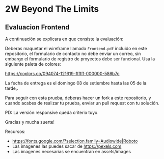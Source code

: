 # 2W Beyond The Limits
## Evaluacion Frontend

A continuación se explicara en que consiste la evaluación:

Deberas maquetar el wireframe llamado `Frontend.pdf` incluido en este repositorio, el formulario de contacto no debe enviar un correo, sin embargo el formulario de registro de proyectos debe ser funcional. Usa la siguiente paleta de colores:

https://coolors.co/094074-121619-ffffff-000000-586b7c

La fecha de entrega es el domingo 08 de setiembre hasta las 05 de la tarde,.

Para seguir con esta prueba, deberas hacer un fork a este repositorio, y cuando acabes de realizar tu prueba, enviar un pull request con tu solución.

PD: La versión responsive queda criterio tuyo.

Gracias y mucha suerte!

Recursos:
- https://fonts.google.com/?selection.family=Audiowide|Roboto
- Las imagenes las puedes sacar de https://pexels.com
- Las imagenes necesarias se encuentran en assets/images